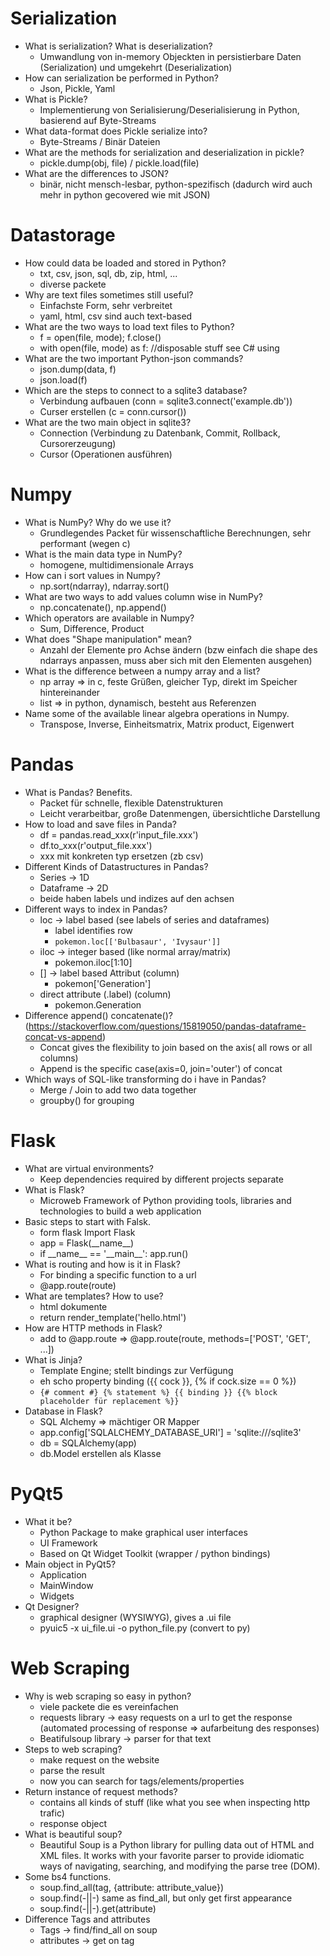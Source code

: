 # Serialization
* What is serialization? What is deserialization?
    * Umwandlung von in-memory Objeckten in persistierbare Daten (Serialization) und umgekehrt (Deserialization)
* How can serialization be performed in Python?
    * Json, Pickle, Yaml
* What is Pickle?
    * Implementierung von Serialisierung/Deserialisierung in Python, basierend auf Byte-Streams
* What data-format does Pickle serialize into?
    * Byte-Streams / Binär Dateien
* What are the methods for serialization and deserialization in pickle?
    * pickle.dump(obj, file) / pickle.load(file)
* What are the differences to JSON? 
    * binär, nicht mensch-lesbar, python-spezifisch (dadurch wird auch mehr in python gecovered wie mit JSON)

# Datastorage
* How could data be loaded and stored in Python?
    * txt, csv, json, sql, db, zip, html, ...
    * diverse packete
* Why are text files sometimes still useful?
    * Einfachste Form, sehr verbreitet
    * yaml, html, csv sind auch text-based
* What are the two ways to load text files to Python?
    * f = open(file, mode); f.close()
    * with open(file, mode) as f: //disposable stuff see C# using
* What are the two important Python-json commands?
    * json.dump(data, f)
    * json.load(f)
* Which are the steps to connect to a sqlite3 database?
    * Verbindung aufbauen (conn = sqlite3.connect('example.db'))
    * Curser erstellen (c = conn.cursor())
* What are the two main object in sqlite3?
    * Connection (Verbindung zu Datenbank, Commit, Rollback, Cursorerzeugung)
    * Cursor (Operationen ausführen)

# Numpy
* What is NumPy? Why do we use it?
    * Grundlegendes Packet für wissenschaftliche Berechnungen, sehr performant (wegen c)
* What is the main data type in NumPy?
    * homogene, multidimensionale Arrays
* How can i sort values in Numpy?
    * np.sort(ndarray), ndarray.sort()
* What are two ways to add values column wise in NumPy?
    * np.concatenate(), np.append()
* Which operators are available in Numpy?
    * Sum, Difference, Product
* What does "Shape manipulation" mean?
    * Anzahl der Elemente pro Achse ändern (bzw einfach die shape des ndarrays anpassen, muss aber sich mit den Elementen ausgehen)
* What is the difference between a numpy array and a list?
    * np array => in c, feste Grüßen, gleicher Typ, direkt im Speicher hintereinander
    * list => in python, dynamisch, besteht aus Referenzen
* Name some of the available linear algebra operations in Numpy.
    * Transpose, Inverse, Einheitsmatrix, Matrix product, Eigenwert

# Pandas
* What is Pandas? Benefits.
    * Packet für schnelle, flexible Datenstrukturen
    * Leicht verarbeitbar, große Datenmengen, übersichtliche Darstellung
* How to load and save files in Panda?
    * df = pandas.read_xxx(r'input_file.xxx') 
    * df.to_xxx(r'output_file.xxx')
    * xxx mit konkreten typ ersetzen (zb csv)
* Different Kinds of Datastructures in Pandas?
    * Series -> 1D
    * Dataframe -> 2D
    * beide haben labels und indizes auf den achsen
* Different ways to index in Pandas?
    * loc -> label based (see labels of series and dataframes)
        * label identifies row
        * ```pokemon.loc[['Bulbasaur', 'Ivysaur']]```
    * iloc -> integer based (like normal array/matrix)
         * pokemon.iloc[1:10]
    * [] -> label based Attribut (column)
        * pokemon['Generation']
    * direct attribute (.label) (column)
        * pokemon.Generation
* Difference append() concatenate()? (https://stackoverflow.com/questions/15819050/pandas-dataframe-concat-vs-append)
    * Concat gives the flexibility to join based on the axis( all rows or all columns)
    * Append is the specific case(axis=0, join='outer') of concat
* Which ways of SQL-like transforming do i have in Pandas? 
    * Merge / Join to add two data together
    * groupby() for grouping

# Flask
* What are virtual environments?
    * Keep dependencies required by different projects separate
* What is Flask?
    * Microweb Framework of Python providing tools, libraries and technologies to build a web application
* Basic steps to start with Falsk.
    * form flask Import Flask
    * app = Flask(\_\_name__)
    * if \_\_name__ == '\_\_main__':
        app.run()
* What is routing and how is it in Flask?
    * For binding a specific function to a url
    * @app.route(route)
* What are templates? How to use?
    * html dokumente
    * return render_template('hello.html')
* How are HTTP methods in Flask?
    * add to @app.route => @app.route(route, methods=['POST', 'GET', ...])
* What is Jinja?
    * Template Engine; stellt bindings zur Verfügung
    * eh scho property binding ({{ cock }}, {% if cock.size == 0 %})
    * ```{# comment #} {% statement %} {{ binding }} {{% block placeholder für replacement %}}```
* Database in Flask?
    * SQL Alchemy => mächtiger OR Mapper
    * app.config['SQLALCHEMY_DATABASE_URI'] = 'sqlite:///sqlite3'
    * db = SQLAlchemy(app)
    * db.Model erstellen als Klasse

# PyQt5
* What it be?
    * Python Package to make graphical user interfaces
    * UI Framework
    * Based on Qt Widget Toolkit (wrapper / python bindings)
* Main object in PyQt5?
    * Application
    * MainWindow
    * Widgets
* Qt Designer?
    * graphical designer (WYSIWYG), gives a .ui file
    * pyuic5 -x ui_file.ui -o python_file.py (convert to py)

# Web Scraping
* Why is web scraping so easy in python?
    * viele packete die es vereinfachen
    * requests library -> easy requests on a url to get the response (automated processing of response => aufarbeitung des responses)
    * Beatifulsoup library -> parser for that text
* Steps to web scraping?
    * make request on the website
    * parse the result
    * now you can search for tags/elements/properties
* Return instance of request methods?
    * contains all kinds of stuff (like what you see when inspecting http trafic)
    * response object
* What is beautiful soup?
  * Beautiful Soup is a Python library for pulling data out of HTML and XML files. It works with your favorite parser to provide idiomatic ways of navigating, searching, and modifying the parse tree (DOM).
* Some bs4 functions.
    * soup.find_all(tag, {attribute: attribute_value})
    * soup.find(-||-) same as find_all, but only get first appearance
    * soup.find(-||-).get(attribute)
* Difference Tags and attributes
    * Tags -> find/find_all on soup
    * attributes -> get on tag